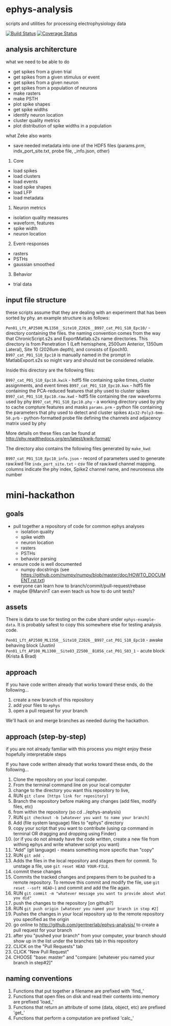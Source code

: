 # ephys-analysis
scripts and utilities for processing electrophysiology data

[![Build Status](https://travis-ci.org/gentnerlab/ephys-analysis.svg?branch=master)](https://travis-ci.org/gentnerlab/ephys-analysis)
[![Coverage Status](https://coveralls.io/repos/github/gentnerlab/ephys-analysis/badge.svg?branch=master)](https://coveralls.io/github/gentnerlab/ephys-analysis?branch=master)

## analysis architercture

what we need to be able to do
- get spikes from a given trial
- get spikes from a given stimulus or event
- get spikes from a given neuron
- get spikes from a population of neurons
- make rasters
- make PSTH
- plot spike shapes
- get spike widths
- identify neuron location
- cluster quality metrics
- plot distribution of spike widths in a population

what Zeke also wants
- save needed metadata into one of the HDF5 files (params.prm, indx_port_site.txt, probe file, _info.json, other)

1. Core
  - load spikes
  - load clusters
  - load events
  - load spike shapes
  - load LFP
  - load metadata

1. Neuron metrics
  - isolation quality measures
  - waveform, features
  - spike width
  - neuron location

2. Event-responses
  - rasters
  - PSTHs
  - gaussian smoothed

3. Behavior
  - trial data

## input file structure

these scripts assume that they are dealing with an experiment that has been sorted by phy. an example structure is as follows:

`Pen01_Lft_AP2500_ML1350__Site10_Z2026__B997_cat_P01_S10_Epc10/` - directory containing the files. the naming convention comes from the way that ChronicScript.s2s and ExportMatlab.s2s name directories. This directory is from Penetration 1 (Left hemisphere, 2500um Anterior, 1350um Lateral), Site 10 (2026um depth), and consists of Epoch10. `B997_cat_P01_S10_Epc10` is manually named in the prompt in MatlabExport.s2s so might vary and should not be considered reliable.

Inside this directory are the following files:

`B997_cat_P01_S10_Epc10.kwik` - hdf5 file containing spike times, cluster assignments, and event times
`B997_cat_P01_S10_Epc10.kwx` - hdf5 file containing the PCA-reduced features that phy used to cluster spikes
`B997_cat_P01_S10_Epc10.raw.kwd` - hdf5 file containing the raw waveforms used by phy
`B997_cat_P01_S10_Epc10.phy` - a working directory used by phy to cache compture features and masks
`params.prm` - python file containing the parameters that phy used to detect and cluster spikes
`A1x32-Poly3-6mm-50.prb` - python-formatted probe file defining the channels and adjacency matrix used by phy

More details on these files can be found at http://phy.readthedocs.org/en/latest/kwik-format/

The directory also contains the following files generated by `make_kwd`:

`B997_cat_P01_S10_Epc10_info.json` - record of parameters used to generate raw.kwd file
`indx_port_site.txt` - csv file of raw.kwd channel mapping. columns indicate the phy index, Spike2 channel name, and neuronexus site number

# mini-hackathon

## goals
- pull together a repository of code for common ephys analyses
  - isolation quality
  - spike width
  - neuron location
  - rasters
  - PSTHs
  - behavior parsing
- ensure code is well documented
  - numpy docstrings (see https://github.com/numpy/numpy/blob/master/doc/HOWTO_DOCUMENT.rst.txt)
- everyone can learn how to branch/commit/pull-request/rebase
- maybe @MarvinT can even teach us how to do unit tests?

## assets

There is data to use for testing on the cube share under `ephys-example-data`. It is probably safest to copy this somewhere else for testing analysis code.

`Pen01_Lft_AP2500_ML1350__Site10_Z2026__B997_cat_P01_S10_Epc10` - awake behaving block (Justin)
`Pen01_Lft_AP100_ML1300__Site03_Z2500__B1056_cat_P01_S03_1` - acute block (Krista & Brad)

## approach

If you have code written already that works toward these ends, do the following...

1. create a new branch of this repository
2. add your files to `ephys`
3. open a pull request for your branch

We'll hack on and merge branches as needed during the hackathon.

## approach (step-by-step)

if you are not already familiar with this process you might enjoy these hopefully interpretable steps


If you have code written already that works toward these ends, do the following...

1. Clone the repository on your local computer.
  1. From the terminal command line on your local computer 
  2. change to the directory you want this repository to live, 
  3. RUN `git clone [https link for repository]`
2. Branch the repository before making any changes (add files, modify files, etc)
  1. from within the repository (so cd ../ephys-analysis)
  2. RUN `git checkout -b [whatever you want to name your branch]`
3. Add (file system language) files to "ephys" directory
  1. copy your script that you want to contribute (using cp command in terminal OR dragging and dropping using Finder)
  2. (or if you do not already have the code written, create a new file from withing ephys and write whatever script you want)
4. "Add" (git language) - means something more specific than "copy"
  1. RUN `git add .`
  2. Adds the files in the local repository and stages them for commit. To unstage a file, use `git reset HEAD YOUR-FILE`.
5. commit these changes 
  1. Commits the tracked changes and prepares them to be pushed to a remote repository. To remove this commit and modify the file, use `git reset --soft HEAD~1` and commit and add the file again.
  2. RUN `git commit -m "whatever message you want to provide about what you did"`
6. push the changes to the repository [on github?] 
  1. RUN `git push origin [whatever you named your branch in step #2]`
  2. Pushes the changes in your local repository up to the remote repository you specified as the origin
7. go online to http://github.com/gentnerlab/ephys-analysis/ to create a pull request for your branch
  1. after you "pushed your branch" from your computer, your branch should show up in the list under the branches tab in this repository
  2. CLICK on the "Pull Requests" tab
  3. CLICK "New Pull Request"
  4. CHOOSE "base: master" and "compare: [whatever you named your branch in step#2]"

## naming conventions

1. Functions that put together a filename are prefixed with 'find_'
2. Functions that open files on disk and read their contents into memory are prefixed 'load_'
3. Functions that return an attribute of some (data, object, etc) are prefixed 'get_'
4. Functions that perform a computation are prefixed 'calc_'